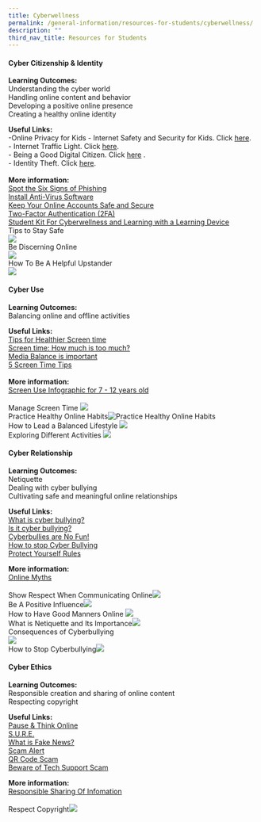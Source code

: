 ```yaml
---
title: Cyberwellness
permalink: /general-information/resources-for-students/cyberwellness/
description: ""
third_nav_title: Resources for Students
---
```

#### **Cyber Citizenship &amp; Identity**<br>
**Learning Outcomes:**<br>
Understanding the cyber world <br>
Handling online content and behavior <br>
Developing a positive online presence <br>
Creating a healthy online identity<br>

**Useful Links:**<br> -Online Privacy for Kids - Internet Safety and Security for Kids. Click [here](https://youtu.be/yiKeLOKc1tw).
<br> - Internet Traffic Light. Click [here](https://www.youtube.com/watch?v=QfgjI84PAXw).<br> - Being a Good Digital Citizen. Click [here](https://www.youtube.com/watch?v=ju9aOc2MLyo) . <br> - Identity Theft. Click [here](https://www.youtube.com/watch?v=nYJOPn6YsT4). <br>
<br>**More information:**<br> [Spot the Six Signs of Phishing](/files/Resources%20for%20students/Cyber%20Citizenship%20&amp;%20Identity/poster%2010_spot%20the%20six%20signs%20of%20phishing.pdf)<br>[Install Anti-Virus Software](/files/Resources%20for%20students/Cyber%20Citizenship%20&amp;%20Identity/poster%2011_install%20anti-virus%20software.pdf)<br> [Keep Your Online Accounts Safe and Secure](/files/Resources%20for%20students/Cyber%20Citizenship%20&amp;%20Identity/poster%2012_keep%20your%20online%20accounts%20safe%20and%20secure.pdf)<br>[Two-Factor Authentication (2FA)](/files/Resources%20for%20students/Cyber%20Citizenship%20&amp;%20Identity/poster%209_two-factor%20authentication%20(2fa).pdf)<br>[Student Kit For Cyberwellness and Learning with a Learning Device](/files/Resources%20for%20students/Cyber%20Citizenship%20&amp;%20Identity/student%20kit%20for%20cyber%20wellness%20and%20learning%20with%20a%20learning%20device.pdf)<br>Tips to Stay Safe<br>![](/images/Resources%20for%20students/Cyber%20Citizenship%20&amp;%20Identity/poster%201_tips%20to%20be%20safe.png)<br>Be Discerning Online[](/images/Resources%20for%20students/Cyber%20Citizenship%20&amp;%20Identity/poster%202_protect%20against%20cyber%20threats.png)<br>![](/images/Resources%20for%20students/Cyber%20Citizenship%20&amp;%20Identity/poster%206_be%20discerning%20online.png)<br>How To Be A Helpful Upstander<br>![](/images/Resources%20for%20students/Cyber%20Citizenship%20&amp;%20Identity/poster%20fhps%20-%20be%20an%20upstander.JPG)
#### **Cyber Use**<br>
**Learning Outcomes:**<br>
Balancing online and offline activities<br>

**Useful Links:**<br>[Tips for Healthier Screen time](https://www.youtube.com/watch?v=1RUM5mM2MZw&amp;t=49s)<br>[Screen time: How much is too much?](https://www.youtube.com/watch?v=fVALeerZpd4)<br>[Media Balance is important](https://www.youtube.com/watch?v=ikzY4NQeR1U)<br> [5 Screen Time Tips](https://www.youtube.com/watch?v=0uBkqWRB4e0)<br><br>**More information:**<br>[Screen Use Infographic for 7 - 12 years old](/files/Resources%20for%20students/Cyber%20Use/screen_use_infographic%20for%207to12.pdf)<br> <br>Manage Screen Time ![](/images/Resources%20for%20students/Cyber%20Use/poster%203_manage%20screen%20time.png) <br> Practice Healthy Online Habits![Practice Healthy Online Habits](/images/Resources%20for%20students/Cyber%20Use/poster%208_practise%20healthy%20online%20habits.png) <br>How to Lead a Balanced Lifestyle ![](/images/Resources%20for%20students/Cyber%20Use/poster%20fhps%20-%20balanced%20lifestyle.JPG)<br>Exploring Different Activities ![](/images/Resources%20for%20students/Cyber%20Use/poster%20fhps%20-%20offline%20activities.JPG)
#### **Cyber Relationship**<br>
**Learning Outcomes:**<br>
Netiquette<br>
Dealing with cyber bullying<br>
Cultivating safe and meaningful online relationships<br>

**Useful Links:**<br>[What is cyber bullying?](https://www.youtube.com/watch?v=niaDJdEXk9U)<br>[Is it cyber bullying?](https://www.youtube.com/watch?v=vtfMzmkYp9E)<br>[Cyberbullies are No Fun!](https://www.youtube.com/watch?v=peDosNN7l3w)<br>[How to stop Cyber Bullying](https://www.youtube.com/watch?v=WegCMoQ-Uns)<br>[Protect Yourself Rules](https://www.youtube.com/watch?v=916K8xRxQZw)

**More information:**<br>[Online Myths](/files/Resources%20for%20students/Cyber%20Relationships/poster%20-%20%20online%20myths.pdf)<br><br>Show Respect When Communicating Online![](/images/Resources%20for%20students/Cyber%20Relationships/poster%204_show%20respect%20when%20communicating%20online.png)<br>Be A Positive Influence![](/images/Resources%20for%20students/Cyber%20Relationships/poster%205_be%20a%20positive%20influence.png)<br>How to Have Good Manners Online ![](/images/Resources%20for%20students/Cyber%20Relationships/poster%20fhps%20-%20good%20etiquette%20online.JPG)<br>What is Netiquette and Its Importance![](/images/Resources%20for%20students/Cyber%20Relationships/poster%20fhps%20-%20netiquette.JPG)<br>Consequences of Cyberbullying<br> ![](/images/Resources%20for%20students/Cyber%20Relationships/poster%20fhps%20-%20no%20to%20cyber%20bullying.JPG)<br>How to Stop Cyberbullying![](/images/Resources%20for%20students/Cyber%20Relationships/poster%20fhps%20-%20stop%20cyber%20bullying.JPG)

#### **Cyber Ethics**<br>
**Learning Outcomes:**<br>
Responsible creation and sharing of online content<br>
Respecting copyright<br>

**Useful Links:**<br>[Pause &amp; Think Online](https://www.youtube.com/watch?v=X_duZ-1LApg) <br>[S.U.R.E.](https://www.youtube.com/watch?v=JNFnPqTTPIc)<br>[What is Fake News?](https://www.youtube.com/watch?v=RDOFt1tFYx8)<br>[Scam Alert](https://www.youtube.com/watch?v=qRWpvcjpQNw)<br>[QR Code Scam](https://www.youtube.com/shorts/-al2YreIoFw)<br>[Beware of Tech Support Scam](https://www.youtube.com/watch?v=g1ZApugPgq0)

**More information:**<br>[Responsible Sharing Of Infomation](/files/Resources%20for%20students/Cyber%20Ethics/poster%20responsible%20sharing.pdf)<br><br>Respect Copyright![](/images/Resources%20for%20students/Cyber%20Ethics/poster%207_respect%20copyright.png)